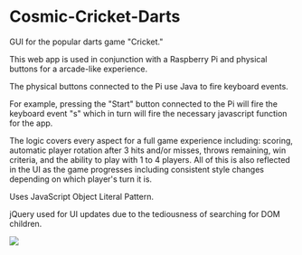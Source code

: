 # Cosmic-Cricket-Darts

GUI for the popular darts game "Cricket." 

This web app is used in conjunction with a Raspberry Pi and physical buttons for a arcade-like experience. 

The physical buttons connected to the Pi use Java to fire keyboard events. 

For example, pressing the "Start" button connected to the Pi will fire the keyboard event "s" which in turn will fire the necessary javascript function for the app. 

The logic covers every aspect for a full game experience including: scoring, automatic player rotation after 3 hits and/or misses, throws remaining, win criteria, and the ability to play with 1 to 4 players. All of this is also reflected in the UI as the game progresses including consistent style changes depending on which player's turn it is.

Uses JavaScript Object Literal Pattern. 

jQuery used for UI updates due to the tediousness of searching for DOM children. 

<img src="https://media.giphy.com/media/55d5go2p1e6f7SnEXK/giphy.gif">
